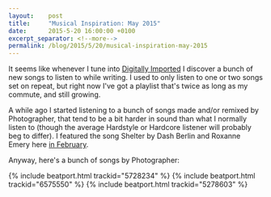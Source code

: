 ```yaml
---
layout:    post
title:     "Musical Inspiration: May 2015"
date:      2015-5-20 16:00:00 +0100
excerpt_separator: <!--more-->
permalink: /blog/2015/5/20/musical-inspiration-may-2015
---
```


It seems like whenever I tune into [Digitally Imported](http://di.fm) I discover a bunch of new songs to listen to while writing. I used to only listen to one or two songs set on repeat, but right now I've got a playlist that's twice as long as my commute, and still growing.

<!--more-->
A while ago I started listening to a bunch of songs made and/or remixed by Photographer, that tend to be a bit harder in sound than what I normally listen to (though the average Hardstyle or Hardcore listener will probably beg to differ). I featured the song Shelter by Dash Berlin and Roxanne Emery here [in February](/2015/2/4/musical-inspiration-february-2015.html).

Anyway, here's a bunch of songs by Photographer:

{% include beatport.html trackid="5728234" %}
{% include beatport.html trackid="6575550" %}
{% include beatport.html trackid="5278603" %}